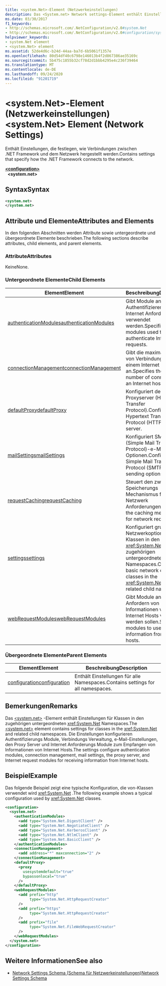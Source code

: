 ```yaml
---
title: <system.Net>-Element (Netzwerkeinstellungen)
description: Das <System.net> Network settings-Element enthält Einstellungen, die angeben, wie die .NET Framework eine Verbindung mit den Netzwerkoptionen in der .NET Framework herstellt.
ms.date: 03/30/2017
f1_keywords:
- http://schemas.microsoft.com/.NetConfiguration/v2.0#system.Net
- http://schemas.microsoft.com/.NetConfiguration/v2.0#configuration/system.Net
helpviewer_keywords:
- system.Net element
- <system.Net> element
ms.assetid: 52de4d6c-b24d-44aa-ba7d-6b5061f1357e
ms.openlocfilehash: 80d54df40c6798e146013b4f2d867386ae35169c
ms.sourcegitcommit: 5b475c1855b32cf78d2d1bbb4295e4c236f39464
ms.translationtype: MT
ms.contentlocale: de-DE
ms.lasthandoff: 09/24/2020
ms.locfileid: "91201719"
---
```

# <a name="systemnet-element-network-settings"></a><span data-ttu-id="dc0e6-103">\<system.Net>-Element (Netzwerkeinstellungen)</span><span class="sxs-lookup"><span data-stu-id="dc0e6-103">\<system.Net> Element (Network Settings)</span></span>

<span data-ttu-id="dc0e6-104">Enthält Einstellungen, die festlegen, wie Verbindungen zwischen .NET Framework und dem Netzwerk hergestellt werden.</span><span class="sxs-lookup"><span data-stu-id="dc0e6-104">Contains settings that specify how the .NET Framework connects to the network.</span></span>  
  
[**\<configuration>**](../configuration-element.md)  
&nbsp;&nbsp;**\<system.net>**  
  
## <a name="syntax"></a><span data-ttu-id="dc0e6-105">Syntax</span><span class="sxs-lookup"><span data-stu-id="dc0e6-105">Syntax</span></span>  
  
```xml  
<system.net>
</system.net>  
```  
  
## <a name="attributes-and-elements"></a><span data-ttu-id="dc0e6-106">Attribute und Elemente</span><span class="sxs-lookup"><span data-stu-id="dc0e6-106">Attributes and Elements</span></span>  

 <span data-ttu-id="dc0e6-107">In den folgenden Abschnitten werden Attribute sowie untergeordnete und übergeordnete Elemente beschrieben.</span><span class="sxs-lookup"><span data-stu-id="dc0e6-107">The following sections describe attributes, child elements, and parent elements.</span></span>  
  
### <a name="attributes"></a><span data-ttu-id="dc0e6-108">Attribute</span><span class="sxs-lookup"><span data-stu-id="dc0e6-108">Attributes</span></span>  

 <span data-ttu-id="dc0e6-109">Keine</span><span class="sxs-lookup"><span data-stu-id="dc0e6-109">None.</span></span>  
  
### <a name="child-elements"></a><span data-ttu-id="dc0e6-110">Untergeordnete Elemente</span><span class="sxs-lookup"><span data-stu-id="dc0e6-110">Child Elements</span></span>  
  
|<span data-ttu-id="dc0e6-111">**Element**</span><span class="sxs-lookup"><span data-stu-id="dc0e6-111">**Element**</span></span>|<span data-ttu-id="dc0e6-112">**Beschreibung**</span><span class="sxs-lookup"><span data-stu-id="dc0e6-112">**Description**</span></span>|  
|-----------------|---------------------|  
|[<span data-ttu-id="dc0e6-113">authenticationModules</span><span class="sxs-lookup"><span data-stu-id="dc0e6-113">authenticationModules</span></span>](authenticationmodules-element-network-settings.md)|<span data-ttu-id="dc0e6-114">Gibt Module an, die zum Authentifizieren von Internet Anforderungen verwendet werden.</span><span class="sxs-lookup"><span data-stu-id="dc0e6-114">Specifies modules used to authenticate Internet requests.</span></span>|  
|[<span data-ttu-id="dc0e6-115">connectionManagement</span><span class="sxs-lookup"><span data-stu-id="dc0e6-115">connectionManagement</span></span>](connectionmanagement-element-network-settings.md)|<span data-ttu-id="dc0e6-116">Gibt die maximale Anzahl von Verbindungen mit einem Internet Host an.</span><span class="sxs-lookup"><span data-stu-id="dc0e6-116">Specifies the maximum number of connections to an Internet host.</span></span>|  
|[<span data-ttu-id="dc0e6-117">defaultProxy</span><span class="sxs-lookup"><span data-stu-id="dc0e6-117">defaultProxy</span></span>](defaultproxy-element-network-settings.md)|<span data-ttu-id="dc0e6-118">Konfiguriert den HTTP-Proxyserver (Hypertext Transfer Protocol).</span><span class="sxs-lookup"><span data-stu-id="dc0e6-118">Configures the Hypertext Transfer Protocol (HTTP) proxy server.</span></span>|  
|[<span data-ttu-id="dc0e6-119">mailSettings</span><span class="sxs-lookup"><span data-stu-id="dc0e6-119">mailSettings</span></span>](mailsettings-element-network-settings.md)|<span data-ttu-id="dc0e6-120">Konfiguriert SMTP (Simple Mail Transport Protocol)-e-Mail-Sende Optionen.</span><span class="sxs-lookup"><span data-stu-id="dc0e6-120">Configures Simple Mail Transport Protocol (SMTP) mail sending options.</span></span>|  
|[<span data-ttu-id="dc0e6-121">requestCaching</span><span class="sxs-lookup"><span data-stu-id="dc0e6-121">requestCaching</span></span>](requestcaching-element-network-settings.md)|<span data-ttu-id="dc0e6-122">Steuert den zwischen Speicherungs Mechanismus für Netzwerk Anforderungen.</span><span class="sxs-lookup"><span data-stu-id="dc0e6-122">Controls the caching mechanism for network requests.</span></span>|  
|[<span data-ttu-id="dc0e6-123">settings</span><span class="sxs-lookup"><span data-stu-id="dc0e6-123">settings</span></span>](settings-element-network-settings.md)|<span data-ttu-id="dc0e6-124">Konfiguriert grundlegende Netzwerkoptionen für Klassen in den <xref:System.Net> zugehörigen untergeordneten Namespaces.</span><span class="sxs-lookup"><span data-stu-id="dc0e6-124">Configures basic network options for classes in the <xref:System.Net> and related child namespaces.</span></span>|  
|[<span data-ttu-id="dc0e6-125">webRequestModules</span><span class="sxs-lookup"><span data-stu-id="dc0e6-125">webRequestModules</span></span>](webrequestmodules-element-network-settings.md)|<span data-ttu-id="dc0e6-126">Gibt Module an, die zum Anfordern von Informationen von Internet Hosts verwendet werden sollen.</span><span class="sxs-lookup"><span data-stu-id="dc0e6-126">Specifies modules to use to request information from Internet hosts.</span></span>|  
  
### <a name="parent-elements"></a><span data-ttu-id="dc0e6-127">Übergeordnete Elemente</span><span class="sxs-lookup"><span data-stu-id="dc0e6-127">Parent Elements</span></span>  
  
|<span data-ttu-id="dc0e6-128">**Element**</span><span class="sxs-lookup"><span data-stu-id="dc0e6-128">**Element**</span></span>|<span data-ttu-id="dc0e6-129">**Beschreibung**</span><span class="sxs-lookup"><span data-stu-id="dc0e6-129">**Description**</span></span>|  
|-----------------|---------------------|  
|[<span data-ttu-id="dc0e6-130">configuration</span><span class="sxs-lookup"><span data-stu-id="dc0e6-130">configuration</span></span>](../configuration-element.md)|<span data-ttu-id="dc0e6-131">Enthält Einstellungen für alle Namespaces.</span><span class="sxs-lookup"><span data-stu-id="dc0e6-131">Contains settings for all namespaces.</span></span>|  
  
## <a name="remarks"></a><span data-ttu-id="dc0e6-132">Bemerkungen</span><span class="sxs-lookup"><span data-stu-id="dc0e6-132">Remarks</span></span>  

 <span data-ttu-id="dc0e6-133">Das [\<system.net>](system-net-element-network-settings.md) -Element enthält Einstellungen für Klassen in den zugehörigen untergeordneten <xref:System.Net> Namespaces.</span><span class="sxs-lookup"><span data-stu-id="dc0e6-133">The [\<system.net>](system-net-element-network-settings.md) element contains settings for classes in the <xref:System.Net> and related child namespaces.</span></span> <span data-ttu-id="dc0e6-134">Die Einstellungen konfigurieren Authentifizierungs Module, Verbindungs Verwaltung, e-Mail-Einstellungen, den Proxy Server und Internet Anforderungs Module zum Empfangen von Informationen von Internet Hosts.</span><span class="sxs-lookup"><span data-stu-id="dc0e6-134">The settings configure authentication modules, connection management, mail settings, the proxy server, and Internet request modules for receiving information from Internet hosts.</span></span>  
  
## <a name="example"></a><span data-ttu-id="dc0e6-135">Beispiel</span><span class="sxs-lookup"><span data-stu-id="dc0e6-135">Example</span></span>  

 <span data-ttu-id="dc0e6-136">Das folgende Beispiel zeigt eine typische Konfiguration, die von-Klassen verwendet wird <xref:System.Net> .</span><span class="sxs-lookup"><span data-stu-id="dc0e6-136">The following example shows a typical configuration used by <xref:System.Net> classes.</span></span>  
  
```xml  
<configuration>  
  <system.net>  
    <authenticationModules>  
      <add type="System.Net.DigestClient" />  
      <add type="System.Net.NegotiateClient" />  
      <add type="System.Net.KerberosClient" />  
      <add type="System.Net.NtlmClient" />  
      <add type="System.Net.BasicClient" />  
    </authenticationModules>  
    <connectionManagement>  
      <add address="*" maxconnection="2" />  
    </connectionManagement>  
    <defaultProxy>  
      <proxy  
        usesystemdefault="true"  
        bypassonlocal="true"  
      />  
    </defaultProxy>  
    <webRequestModules>  
      <add prefix="http"  
           type="System.Net.HttpRequestCreator"  
      />  
      <add prefix="https"  
           type="System.Net.HttpRequestCreator"  
      />  
      <add prefix="file"  
           type="System.Net.FileWebRequestCreator"  
      />  
    </webRequestModules>  
  </system.net>  
</configuration>  
```  
  
## <a name="see-also"></a><span data-ttu-id="dc0e6-137">Weitere Informationen</span><span class="sxs-lookup"><span data-stu-id="dc0e6-137">See also</span></span>

- [<span data-ttu-id="dc0e6-138">Network Settings Schema (Schema für Netzwerkeinstellungen)</span><span class="sxs-lookup"><span data-stu-id="dc0e6-138">Network Settings Schema</span></span>](index.md)
